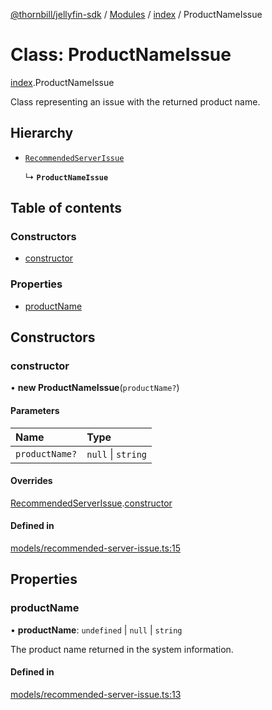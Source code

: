 [@thornbill/jellyfin-sdk](../README.md) / [Modules](../modules.md) / [index](../modules/index.md) / ProductNameIssue

# Class: ProductNameIssue

[index](../modules/index.md).ProductNameIssue

Class representing an issue with the returned product name.

## Hierarchy

- [`RecommendedServerIssue`](index.RecommendedServerIssue.md)

  ↳ **`ProductNameIssue`**

## Table of contents

### Constructors

- [constructor](index.ProductNameIssue.md#constructor)

### Properties

- [productName](index.ProductNameIssue.md#productname)

## Constructors

### constructor

• **new ProductNameIssue**(`productName?`)

#### Parameters

| Name | Type |
| :------ | :------ |
| `productName?` | ``null`` \| `string` |

#### Overrides

[RecommendedServerIssue](index.RecommendedServerIssue.md).[constructor](index.RecommendedServerIssue.md#constructor)

#### Defined in

[models/recommended-server-issue.ts:15](https://github.com/thornbill/jellyfin-sdk-typescript/blob/3ae780a/src/models/recommended-server-issue.ts#L15)

## Properties

### productName

• **productName**: `undefined` \| ``null`` \| `string`

The product name returned in the system information.

#### Defined in

[models/recommended-server-issue.ts:13](https://github.com/thornbill/jellyfin-sdk-typescript/blob/3ae780a/src/models/recommended-server-issue.ts#L13)
